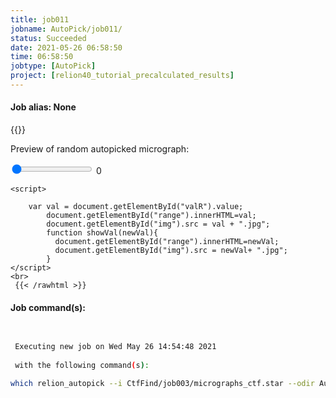 ```yaml
---
title: job011
jobname: AutoPick/job011/
status: Succeeded
date: 2021-05-26 06:58:50
time: 06:58:50
jobtype: [AutoPick]
project: [relion40_tutorial_precalculated_results]
---
```


#### Job alias: None

{{<rawhtml >}} 
    <div class="center">
    <p>Preview of random autopicked micrograph:<p>
    <input id="valR" type="range" min="0" max="23" value="0" step="1" oninput="showVal(this.value)" onchange="showVal(this.value)" />
    <span id="range">0</span>
    <img id="img" width="600">
    </div>

    <script>

        var val = document.getElementById("valR").value;
            document.getElementById("range").innerHTML=val;
            document.getElementById("img").src = val + ".jpg";
            function showVal(newVal){
              document.getElementById("range").innerHTML=newVal;
              document.getElementById("img").src = newVal+ ".jpg";
            }
    </script>
    <br>
     {{< /rawhtml >}}

#### Job command(s):

```bash

 
 Executing new job on Wed May 26 14:54:48 2021
 
 with the following command(s): 

which relion_autopick --i CtfFind/job003/micrographs_ctf.star --odir AutoPick/job011/ --pickname autopick --topaz_exe /public/EM/RELION/topaz --topaz_nr_particles 300 --particle_diameter 180 --topaz_extract --topaz_model AutoPick/job010/model_epoch10.sav --gpu "1"  --pipeline_control AutoPick/job011/
 
 


